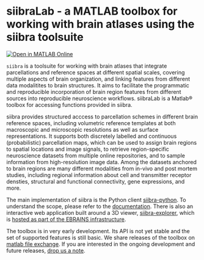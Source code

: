 # siibraLab - a MATLAB toolbox for working with brain atlases using the siibra toolsuite

[![Open in MATLAB Online](https://www.mathworks.com/images/responsive/global/open-in-matlab-online.svg)](https://matlab.mathworks.com/open/github/v1?repo=FZJ-INM1-BDA/siibralab&file=walkthrough.mlx)

``siibra`` is a toolsuite for working with brain atlases that integrate parcellations and reference spaces at different spatial scales, covering multiple aspects of brain organization, and linking features from different data modalitites to brain structures. It aims to facilitate the programmatic and reproducible incorporation of brain region features from different sources into reproducible neuroscience workflows.  siibraLab is a Matlab® toolbox for accessing functions provided in siibra. 

siibra provides structured acccess to parcellation schemes in different brain reference spaces, including volumetric reference templates at both macroscopic and microscopic resolutions as well as surface representations. It supports both discretely labelled and continuous (probabilistic) parcellation maps, which can be used to assign brain regions to spatial locations and image signals, to retrieve region-specific neuroscience datasets from multiple online repositories, and to sample information from high-resolution image data. Among the datasets anchored to brain regions are many different modalities from in-vivo and post mortem studies, including regional information about cell and transmitter receptor densties, structural and functional connectivity, gene expressions, and more.

The main implementation of siibra is the Python client [siibra-python](https://github.com/FZJ-INM1-BDA/siibra-python). To understand the scope, please refer to the [documentation](https://siibra-python.readthedocs.io). There is also an interactive web application built around a 3D viewer, [siibra-explorer](https://github.com/FZJ-INM1-BDA/siibra-explorer), which is [hosted as part of the EBRAINS infrastructure](https://atlases.ebrains.eu/viewer). 

The toolbox is in very early development. Its API is not yet stable and the set of supported features is still basic. We share releases of the toolbox on [matlab file exchange](https://www.mathworks.com/matlabcentral/fileexchange). If you are interested in the ongoing development and future releases, [drop us a note](mailto:info@siibra.eu).

